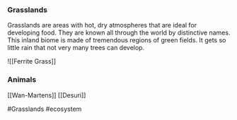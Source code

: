 ### Grasslands
Grasslands are areas with hot, dry atmospheres that are ideal for developing food. They are known all through the world by distinctive names. This inland biome is made of tremendous regions of green fields. It gets so little rain that not very many trees can develop.

![[Ferrite Grass]]
### Animals
[[Wan-Martens]]
[[Desuri]]

#Grasslands #ecosystem 
